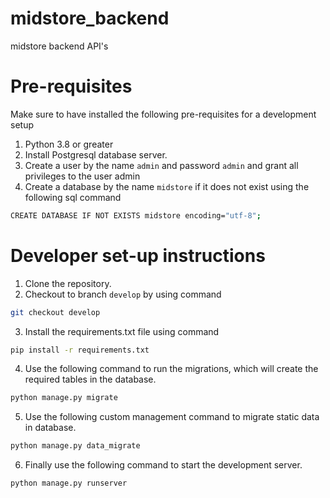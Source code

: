 # midstore_backend
midstore backend API's


# Pre-requisites

Make sure to have installed the following pre-requisites for a development setup

1. Python 3.8 or greater
2. Install Postgresql database server.
3. Create a user by the name `admin` and password `admin` and grant all privileges to the user admin
4. Create a database by the name `midstore` if it does not exist using the following sql command

```bash
CREATE DATABASE IF NOT EXISTS midstore encoding="utf-8";
```


# Developer set-up instructions

1. Clone the repository.
2. Checkout to branch `develop` by using command

```bash
git checkout develop
```

3. Install the requirements.txt file using command

```bash
pip install -r requirements.txt
```

4. Use the following command to run the migrations, which will create the required tables in the database.

```bash
python manage.py migrate
```

5. Use the following custom management command to migrate static data in database.

```bash
python manage.py data_migrate
```

6. Finally use the following command to start the development server.

```bash
python manage.py runserver
```

